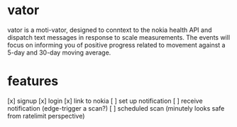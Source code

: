 # vator

vator is a moti-vator, designed to conntext to the nokia health API and dispatch text messages in response to scale measurements. The events will focus on 
informing you of positive progress related to movement against a 5-day and 30-day moving average.

# features

[x] signup
[x] login
[x] link to nokia
[ ] set up notification
[ ] receive notification (edge-trigger a scan?)
[ ] scheduled scan (minutely looks safe from ratelimit perspective)

